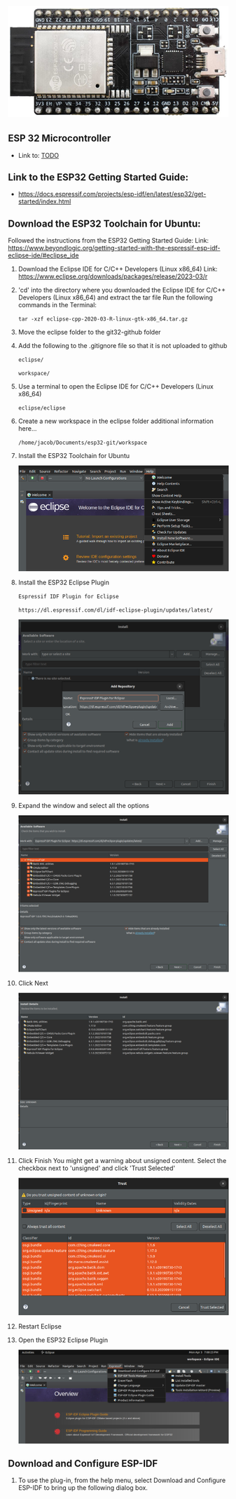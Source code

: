 [logo]: /docs/esp32-photo.jpg "ESP32 Microcontroller"
[install]: /docs/screenshot-installation.png "Installation Screenshot"
[add]: /docs/screenshot-add.png "Add ESP32 Plugin Screenshot"
[expand]: /docs/screenshot-expand.png "Expand Window Screenshot"
[next]: /docs/screenshot-next.png "Next Screenshot"
[unsigned]: /docs/screenshot-unsigned.png "Unsigned Screenshot"
[manager]: /docs/screenshot-manager.png "Manager Screenshot"

![alt text][logo]
==================

ESP 32 Microcontroller
---------------------------------------

* Link to: [TODO](TODO.md) 

Link to the ESP32 Getting Started Guide:
--------------
* https://docs.espressif.com/projects/esp-idf/en/latest/esp32/get-started/index.html

Download the ESP32 Toolchain for Ubuntu:
--------------

Followed the instructions from the ESP32 Getting Started Guide:
Link: https://www.beyondlogic.org/getting-started-with-the-espressif-esp-idf-eclipse-ide/#eclipse_ide

1. Download the Eclipse IDE for C/C++ Developers (Linux x86_64)
Link: https://www.eclipse.org/downloads/packages/release/2023-03/r

2. 'cd' into the directory where you downloaded the Eclipse IDE for C/C++ Developers (Linux x86_64) and extract the tar file
Run the following commands in the Terminal:

    ```tar -xzf eclipse-cpp-2020-03-R-linux-gtk-x86_64.tar.gz```

3. Move the eclipse folder to the git32-github folder

4. Add the following to the .gitignore file so that it is not uploaded to github

    ```eclipse/```

    ```workspace/```

5. Use a terminal to open the Eclipse IDE for C/C++ Developers (Linux x86_64)

    ```eclipse/eclipse```

6. Create a new workspace in the eclipse folder additional information here...

    ```/home/jacob/Documents/esp32-git/workspace```

7. Install the ESP32 Toolchain for Ubuntu

    ![alt text][install]

8. Install the ESP32 Eclipse Plugin

    ```Espressif IDF Plugin for Eclipse```

    ```https://dl.espressif.com/dl/idf-eclipse-plugin/updates/latest/```

    ![alt text][add]  

9. Expand the window and select all the options

    ![alt text][expand]

10. Click Next

    ![alt text][next]

11. Click Finish
    You might get a warning about unsigned content. Select the checkbox next to 'unsigned' and click 'Trust Selected'

    ![alt text][unsigned]

12. Restart Eclipse

13. Open the ESP32 Eclipse Plugin

    ![alt text][manager]

Download and Configure ESP-IDF
--------------

1. To use the plug-in, from the help menu, select Download and Configure ESP-IDF to bring up the following dialog box.













